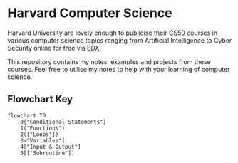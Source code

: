 # Harvard Computer Science

Harvard University are lovely enough to publicise their CS50 courses in various computer science topics ranging
from Artificial Intelligence to Cyber Security online for free via [EDX](https://www.edx.org/cs50).

This repository contains my notes, examples and projects from these courses. Feel free to utilise my notes to
help with your learning of computer science.

## Flowchart Key

```mermaid
flowchart TD
    0{"Conditional Statements"}
    1("Functions")
    2(["Loops"])
    3>"Variables"]
    4["Input & Output"]
    5[["Subroutine"]]
```
